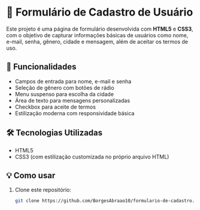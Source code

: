 # 📄 Formulário de Cadastro de Usuário

Este projeto é uma página de formulário desenvolvida com **HTML5** e **CSS3**, com o objetivo de capturar informações básicas de usuários como nome, e-mail, senha, gênero, cidade e mensagem, além de aceitar os termos de uso.

## 🚀 Funcionalidades

- Campos de entrada para nome, e-mail e senha
- Seleção de gênero com botões de rádio
- Menu suspenso para escolha da cidade
- Área de texto para mensagens personalizadas
- Checkbox para aceite de termos
- Estilização moderna com responsividade básica

## 🛠 Tecnologias Utilizadas

- HTML5
- CSS3 (com estilização customizada no próprio arquivo HTML)

## 💡 Como usar

1. Clone este repositório:
   ```bash
   git clone https://github.com/BorgesAbraao10/formulario-de-cadastro.git
